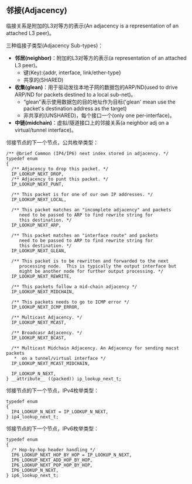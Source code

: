 ## 邻接(Adjacency)

临接关系是附加的L3对等方的表示(An adjacency is a representation of an attached L3 peer)。

三种临接子类型(Adjacency Sub-types)：
* **邻居(neighbor)**：附加的L3对等方的表示(a representation of an attached L3 peer)。
  - 键(Key):{addr, interface, link/ether-type}
  - 共享的(SHARED)
* **收集(glean)**：用于驱动发往本地子网的数据包的ARP/ND(used to drive ARP/ND for packets destined to a local sub-net)。
  - “glean”表示使用数据包的目的地址作为目标('glean' mean use the packet's destination address as the target)
  - 非共享的(UNSHARED)，每个接口一个(only one per-interface)。
* **中链(midchain)**：虚拟/隧道接口上的邻接关系(a neighbor adj on a virtual/tunnel interface)。

邻接节点的下一个节点，公共枚举类型：
```
/** @brief Common (IP4/IP6) next index stored in adjacency. */
typedef enum
{
  /** Adjacency to drop this packet. */
  IP_LOOKUP_NEXT_DROP,
  /** Adjacency to punt this packet. */
  IP_LOOKUP_NEXT_PUNT,

  /** This packet is for one of our own IP addresses. */
  IP_LOOKUP_NEXT_LOCAL,

  /** This packet matches an "incomplete adjacency" and packets
     need to be passed to ARP to find rewrite string for
     this destination. */
  IP_LOOKUP_NEXT_ARP,

  /** This packet matches an "interface route" and packets
     need to be passed to ARP to find rewrite string for
     this destination. */
  IP_LOOKUP_NEXT_GLEAN,

  /** This packet is to be rewritten and forwarded to the next
     processing node.  This is typically the output interface but
     might be another node for further output processing. */
  IP_LOOKUP_NEXT_REWRITE,

  /** This packets follow a mid-chain adjacency */
  IP_LOOKUP_NEXT_MIDCHAIN,

  /** This packets needs to go to ICMP error */
  IP_LOOKUP_NEXT_ICMP_ERROR,

  /** Multicast Adjacency. */
  IP_LOOKUP_NEXT_MCAST,

  /** Broadcasr Adjacency. */
  IP_LOOKUP_NEXT_BCAST,

  /** Multicast Midchain Adjacency. An Adjacency for sending macst packets
   *  on a tunnel/virtual interface */
  IP_LOOKUP_NEXT_MCAST_MIDCHAIN,

  IP_LOOKUP_N_NEXT,
} __attribute__ ((packed)) ip_lookup_next_t;
```

邻接节点的下一个节点，IPv4枚举类型：
```
typedef enum
{
  IP4_LOOKUP_N_NEXT = IP_LOOKUP_N_NEXT,
} ip4_lookup_next_t;
```

邻接节点的下一个节点，IPv6枚举类型：
```
typedef enum
{
  /* Hop-by-hop header handling */
  IP6_LOOKUP_NEXT_HOP_BY_HOP = IP_LOOKUP_N_NEXT,
  IP6_LOOKUP_NEXT_ADD_HOP_BY_HOP,
  IP6_LOOKUP_NEXT_POP_HOP_BY_HOP,
  IP6_LOOKUP_N_NEXT,
} ip6_lookup_next_t;
```

